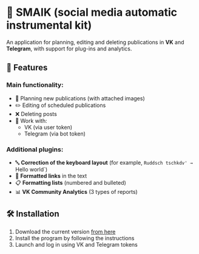 # 🍔 SMAIK (social media automatic instrumental kit)

An application for planning, editing and deleting publications in **VK** and **Telegram**, with support for plug-ins and analytics.

## 🚀 Features

### Main functionality:
- 📅 Planning new publications (with attached images)
- ✏️ Editing of scheduled publications
- ❌ Deleting posts
- 🔑 Work with:
  - VK (via user token)
  - Telegram (via bot token)

### Additional plugins:
- 🔤 **Correction of the keyboard layout** (for example, `Ruddsch tschkdv' → `Hello world`)
- 🔗 **Formatted links** in the text
- 📋 **Formatting lists** (numbered and bulleted)
- 📊 **VK Community Analytics** (3 types of reports)

## 🛠️ Installation

1. Download the current version [from here](../../releases)
2. Install the program by following the instructions
3. Launch and log in using VK and Telegram tokens
